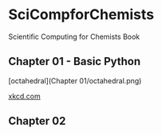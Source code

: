# SciCompforChemists
Scientific Computing for Chemists Book

## Chapter 01 - Basic Python

[octahedral](Chapter 01/octahedral.png)

[xkcd.com](https://xkcd.com/)
  
## Chapter 02
